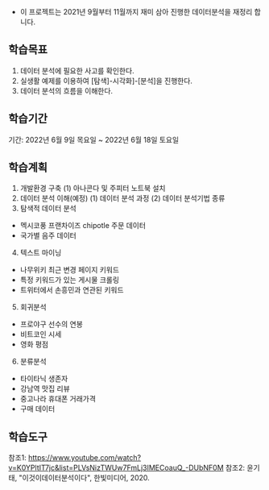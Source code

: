 * 이 프로젝트는 2021년 9월부터 11월까지 재미 삼아 진행한 데이터분석을 재정리 합니다.

## 학습목표
1. 데이터 분석에 필요한 사고를 확인한다.
2. 실생활 예제를 이용하여 [탐색]-시각화]-[분석]을 진행한다. 
3. 데이터 분석의 흐름을 이해한다.

## 학습기간
기간: 2022년 6월 9일 목요일 ~ 2022년 6월 18일 토요일

## 학습계획
1. 개발환경 구축
 (1) 아나콘다 및 주피터 노트북 설치
2. 데이터 분석 이해(예정)
 (1) 데이터 분석 과정
 (2) 데이터 분석기법 종류
3. 탐색적 데이터 분석
 - 멕시코풍 프랜차이즈 chipotle 주문 데이터
 - 국가별 음주 데이터
4. 텍스트 마이닝
 - 나무위키 최근 변경 페이지 키워드
 - 특정 키워드가 있는 게시물 크롤링
 - 트위터에서 손흥민과 연관된 키워드
5. 회귀분석
 - 프로야구 선수의 연봉
 - 비트코인 시세
 - 영화 평점
6. 분류분석
 - 타이타닉 생존자
 - 강남역 맛집 리뷰
 - 중고나라 휴대폰 거래가격
 - 구매 데이터

## 학습도구
참조1: https://www.youtube.com/watch?v=K0YPltIT7jc&list=PLVsNizTWUw7FmLj3IMECoauQ_-DUbNF0M
참조2: 윤기태, "이것이데이터분석이다", 한빛미디어, 2020.
